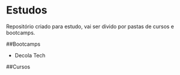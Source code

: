 # Estudos
Repositório criado para estudo, vai ser divido por pastas de cursos e bootcamps.

##Bootcamps
- Decola Tech





##Cursos
